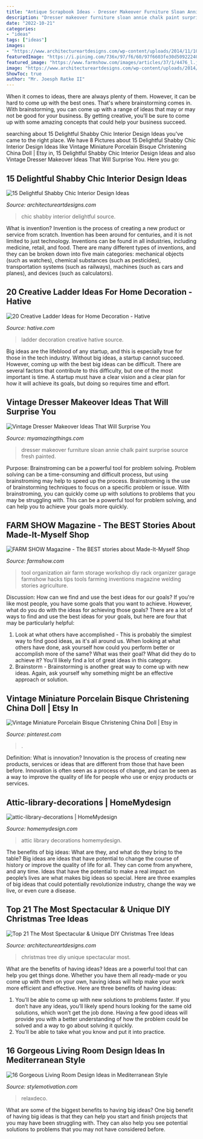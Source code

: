 ```yaml
---
title: "Antique Scrapbook Ideas - Dresser Makeover Furniture Sloan Annie Chalk Paint Surprise Source Fresh Painted"
description: "Dresser makeover furniture sloan annie chalk paint surprise source fresh painted"
date: "2022-10-21"
categories:
- "ideas"
tags: ["ideas"]
images:
- "https://www.architectureartdesigns.com/wp-content/uploads/2014/11/1037.jpg"
featuredImage: "https://i.pinimg.com/736x/97/f6/60/97f6603fe30d5092224090c14c276424.jpg"
featured_image: "https://www.farmshow.com/images/articles/37/1/4476_l.jpg"
image: "https://www.architectureartdesigns.com/wp-content/uploads/2014/11/1037.jpg"
ShowToc: true
author: "Mr. Joesph Ratke II"
---
```



When it comes to ideas, there are always plenty of them. However, it can be hard to come up with the best ones. That's where brainstorming comes in. With brainstorming, you can come up with a range of ideas that may or may not be good for your business. By getting creative, you'll be sure to come up with some amazing concepts that could help your business succeed.

	

		
searching about 15 Delightful Shabby Chic Interior Design Ideas you've came to the right place. We have 8 Pictures about 15 Delightful Shabby Chic Interior Design Ideas like Vintage Miniature Porcelain Bisque Christening China Doll | Etsy in, 15 Delightful Shabby Chic Interior Design Ideas and also Vintage Dresser Makeover Ideas That Will Surprise You. Here you go:
		
    
## 15 Delightful Shabby Chic Interior Design Ideas

<img loading=lazy src="https://www.architectureartdesigns.com/wp-content/uploads/2015/01/1266.jpg" onerror="this.onerror=null;this.src='https://tse2.mm.bing.net/th?id=OIP.IWdJC-AFSpETIgKvymNXPwHaLI&amp;pid=15.1';" alt="15 Delightful Shabby Chic Interior Design Ideas">

_Source: architectureartdesigns.com_

>chic shabby interior delightful source. 

	

What is invention?
Invention is the process of creating a new product or service from scratch. Invention has been around for centuries, and it is not limited to just technology. Inventions can be found in all industries, including medicine, retail, and food. There are many different types of inventions, and they can be broken down into five main categories: mechanical objects (such as watches), chemical substances (such as pesticides), transportation systems (such as railways), machines (such as cars and planes), and devices (such as calculators).

    
## 20 Creative Ladder Ideas For Home Decoration - Hative

<img loading=lazy src="https://hative.com/wp-content/uploads/2014/06/ladder-decor-ideas/4-ladder-decor-ideas.jpg" onerror="this.onerror=null;this.src='https://tse4.mm.bing.net/th?id=OIP.A6JBNBPp--t0g0Igvf1FjgHaPZ&amp;pid=15.1';" alt="20 Creative Ladder Ideas for Home Decoration - Hative">

_Source: hative.com_

>ladder decoration creative hative source. 

	

Big ideas are the lifeblood of any startup, and this is especially true for those in the tech industry. Without big ideas, a startup cannot succeed. However, coming up with the best big ideas can be difficult. There are several factors that contribute to this difficulty, but one of the most important is time. A startup must have a clear vision and a clear plan for how it will achieve its goals, but doing so requires time and effort.

    
## Vintage Dresser Makeover Ideas That Will Surprise You

<img loading=lazy src="http://myamazingthings.com/wp-content/uploads/2018/01/vintage-dresser-makeover-3.jpg" onerror="this.onerror=null;this.src='https://tse4.mm.bing.net/th?id=OIP.O53B3ROyyDwEAUt2HQfU4QHaK2&amp;pid=15.1';" alt="Vintage Dresser Makeover Ideas That Will Surprise You">

_Source: myamazingthings.com_

>dresser makeover furniture sloan annie chalk paint surprise source fresh painted. 

	

Purpose: Brainstroming can be a powerful tool for problem solving.
Problem solving can be a time-consuming and difficult process, but using brainstroming may help to speed up the process. Brainstroming is the use of brainstorming techniques to focus on a specific problem or issue. With brainstroming, you can quickly come up with solutions to problems that you may be struggling with. This can be a powerful tool for problem solving, and can help you to achieve your goals more quickly.

    
## FARM SHOW Magazine - The BEST Stories About Made-It-Myself Shop

<img loading=lazy src="https://www.farmshow.com/images/articles/37/1/4476_l.jpg" onerror="this.onerror=null;this.src='https://tse2.mm.bing.net/th?id=OIP.m58FpEOt-1BxK7WZPGcdJQHaKn&amp;pid=15.1';" alt="FARM SHOW Magazine - The BEST stories about Made-It-Myself Shop">

_Source: farmshow.com_

>tool organization air farm storage workshop diy rack organizer garage farmshow hacks tips tools farming inventions magazine welding stories agriculture. 

	

Discussion: How can we find and use the best ideas for our goals?
If you're like most people, you have some goals that you want to achieve. However, what do you do with the ideas for achieving those goals? 
There are a lot of ways to find and use the best ideas for your goals, but here are four that may be particularly helpful: 

1) Look at what others have accomplished - This is probably the simplest way to find good ideas, as it's all around us. When looking at what others have done, ask yourself how could you perform better or accomplish more of the same? What was their goal? What did they do to achieve it? You'll likely find a lot of great ideas in this category. 
2) Brainstorm - Brainstorming is another great way to come up with new ideas. Again, ask yourself why something might be an effective approach or solution.

    
## Vintage Miniature Porcelain Bisque Christening China Doll | Etsy In

<img loading=lazy src="https://i.pinimg.com/736x/97/f6/60/97f6603fe30d5092224090c14c276424.jpg" onerror="this.onerror=null;this.src='https://tse1.mm.bing.net/th?id=OIP.VP1YVidC5aI6fK3QLR24sgHaJ3&amp;pid=15.1';" alt="Vintage Miniature Porcelain Bisque Christening China Doll | Etsy in">

_Source: pinterest.com_

>. 

	

Definition: What is innovation?
Innovation is the process of creating new products, services or ideas that are different from those that have been before. Innovation is often seen as a process of change, and can be seen as a way to improve the quality of life for people who use or enjoy products or services.

    
## Attic-library-decorations | HomeMydesign

<img loading=lazy src="https://homemydesign.com/wp-content/uploads/2015/02/attic-library-decorations.jpg" onerror="this.onerror=null;this.src='https://tse2.mm.bing.net/th?id=OIP.M4rbXVCNij9IaQ28ogNlWwHaLG&amp;pid=15.1';" alt="attic-library-decorations | HomeMydesign">

_Source: homemydesign.com_

>attic library decorations homemydesign. 

	

The benefits of big ideas: What are they, and what do they bring to the table?
Big ideas are ideas that have potential to change the course of history or improve the quality of life for all. They can come from anywhere, and any time. Ideas that have the potential to make a real impact on people’s lives are what makes big ideas so special. Here are three examples of big ideas that could potentially revolutionize industry, change the way we live, or even cure a disease.

    
## Top 21 The Most Spectacular &amp; Unique DIY Christmas Tree Ideas

<img loading=lazy src="https://www.architectureartdesigns.com/wp-content/uploads/2014/11/1037.jpg" onerror="this.onerror=null;this.src='https://tse2.mm.bing.net/th?id=OIP.xqn6K-iiJXqObd467olh_QAAAA&amp;pid=15.1';" alt="Top 21 The Most Spectacular &amp; Unique DIY Christmas Tree Ideas">

_Source: architectureartdesigns.com_

>christmas tree diy unique spectacular most. 

	

What are the benefits of having ideas?
Ideas are a powerful tool that can help you get things done. Whether you have them all ready-made or you come up with them on your own, having ideas will help make your work more efficient and effective. Here are three benefits of having ideas: 
1. You’ll be able to come up with new solutions to problems faster. If you don’t have any ideas, you’ll likely spend hours looking for the same old solutions, which won’t get the job done. Having a few good ideas will provide you with a better understanding of how the problem could be solved and a way to go about solving it quickly. 
2. You’ll be able to take what you know and put it into practice.

    
## 16 Gorgeous Living Room Design Ideas In Mediterranean Style

<img loading=lazy src="https://www.stylemotivation.com/wp-content/uploads/2013/12/18-Gorgeous-Living-Room-Design-Ideas-in-Mediterranean-Style-10.jpg" onerror="this.onerror=null;this.src='https://tse1.mm.bing.net/th?id=OIP.SRddjIo-NLJ55peVA6zj0AAAAA&amp;pid=15.1';" alt="16 Gorgeous Living Room Design Ideas in Mediterranean Style">

_Source: stylemotivation.com_

>relaxdeco. 

	

What are some of the biggest benefits to having big ideas?
One big benefit of having big ideas is that they can help you start and finish projects that you may have been struggling with. They can also help you see potential solutions to problems that you may not have considered before.

